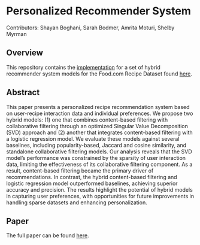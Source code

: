 # Personalized Recommender System
Contributors: Shayan Boghani, Sarah Bodmer, Amrita Moturi, Shelby Myrman

## Overview
This repository contains the [implementation](https://github.com/sbogh/personalized-recipe-recommender-system/blob/main/CSE_258_Assignment_2_Notebook.ipynb) for a set of hybrid recommender system models for the Food.com Recipe Dataset found [here](https://cseweb.ucsd.edu/~jmcauley/datasets.html#foodcom).

## Abstract
This paper presents a personalized recipe recommendation system based on user-recipe interaction data
and individual preferences. We propose two hybrid models: (1) one that combines content-based filtering
with collaborative filtering through an optimized Singular Value Decomposition (SVD) approach and (2)
another that integrates content-based filtering with a logistic regression model. We evaluate these models
against several baselines, including popularity-based, Jaccard and cosine similarity, and standalone collaborative filtering models. Our analysis reveals that the SVD model’s performance was constrained by
the sparsity of user interaction data, limiting the effectiveness of its collaborative filtering component. As
a result, content-based filtering became the primary driver of recommendations. In contrast, the hybrid
content-based filtering and logistic regression model outperformed baselines, achieving superior accuracy and precision. The results highlight the potential of hybrid models in capturing user preferences,
with opportunities for future improvements in handling sparse datasets and enhancing personalization.

## Paper
The full paper can be found [here](https://github.com/sbogh/personalized-recipe-recommender-system/blob/main/CSE_258_Assignment_2_Paper.pdf).
